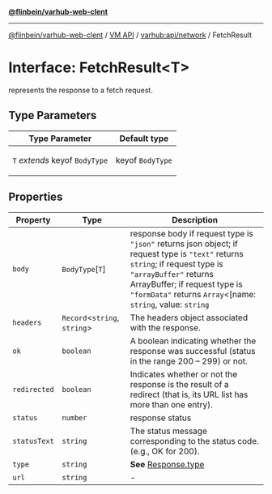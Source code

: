 [**@flinbein/varhub-web-clent**](../../../../README.md)

***

[@flinbein/varhub-web-clent](../../../../README.md) / [VM API](../../../README.md) / [varhub:api/network](../README.md) / FetchResult

# Interface: FetchResult\<T\>

represents the response to a fetch request.

## Type Parameters

<table>
<thead>
<tr>
<th>Type Parameter</th>
<th>Default type</th>
</tr>
</thead>
<tbody>
<tr>
<td>

`T` *extends* keyof `BodyType`

</td>
<td>

keyof `BodyType`

</td>
</tr>
</tbody>
</table>

## Properties

| Property | Type | Description |
| ------ | ------ | ------ |
| `body` | `BodyType`\[`T`\] | response body if request type is `"json"` returns json object; if request type is `"text"` returns `string`; if request type is `"arrayBuffer"` returns ArrayBuffer; if request type is `"formData"` returns `Array`<[name: `string`, value: `string`|[FileJson](FileJson.md)]>; |
| `headers` | `Record`\<`string`, `string`\> | The headers object associated with the response. |
| `ok` | `boolean` | A boolean indicating whether the response was successful (status in the range 200 – 299) or not. |
| `redirected` | `boolean` | Indicates whether or not the response is the result of a redirect (that is, its URL list has more than one entry). |
| `status` | `number` | response status |
| `statusText` | `string` | The status message corresponding to the status code. (e.g., OK for 200). |
| `type` | `string` | **See** [Response.type](https://developer.mozilla.org/en-US/docs/Web/API/Response/type) |
| `url` | `string` | - |
